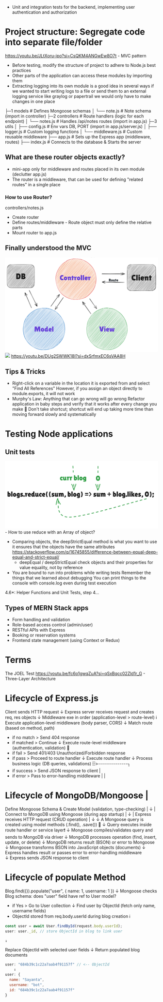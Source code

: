 - Unit and integration tests for the backend, implementing user authentication and authorization

# Project structure: Segregate code into separate file/folder
https://youtu.be/JLtXoru-ipo?si=CsQKM4ANGwEw8O7t - MVC pattern
- Before testing, modify the structure of project to adhere to Node.js best practices
- Other parts of the application can access these modules by importing them
- Extracting logging into its own module is a good idea in several ways if we wanted to start writing logs to
  a file or send them to an external logging service like graylog or papertrail we would only have to make changes in one place

├─1 models            # Defines Mongoose schemas
│   └── note.js       # Note schema (import in controller)
├─2 controllers       # Route handlers (logic for each endpoint)
│   └── notes.js      # Handles /api/notes routes (import in app.js)
├─3 utils
│   ├── config.js     # Env vars DB, PORT (import in app.js/server.js)
│   ├── logger.js     # Custom logging functions
│   └── middleware.js # Custom reusable middleware
├── app.js            # Sets up the Express app (middleware, routes)
├── index.js          # Connects to the database & Starts the server

## What are these router objects exactly?
- mini-app only for middleware and routes placed in its own module (declutter app.js)
- The router is a middleware, that can be used for defining "related routes" in a single place

### How to use Router?
controllers/notes.js
- Create router
- Define routes/middleware - Route object must only define the relative parts
- Mount router to app.js

## Finally understood the MVC
![](./mvc.png)
![](https://guides.rubyonrails.org/images/getting_started/mvc_architecture_dark.jpg)
https://youtu.be/DUg2SWWK18I?si=dxSrfmxEC6sVAA8H
<!-- - One of the advantages of this structure/method is that the application can now be tested -->
<!--   at the level of HTTP API calls without actually making calls via HTTP over the network -->

## Tips & Tricks
- Right-click on a variable in the location it is exported from and select "Find All References"
  However, if you assign an object directly to module.exports, it will not work
- Murphy's Law: Anything that can go wrong will go wrong
  Refactor application in baby steps and verify that it works after every change you make 🙏
  Don't take shortcut; shortcut will end up taking more time than moving forward slowly and systematically

# Testing Node applications
## Unit tests
![](reduce.png) - How to use reduce with an Array of object?
- Comparing objects, the deepStrictEqual method is what you want to use it ensures that the objects have the same attributes
  https://stackoverflow.com/q/16745855/difference-between-equal-deep-equal-and-strict-equal/
  - deepEqual / deepStrictEqual check objects and their properties for value equality, not by reference
- You are bound to run into problems while writing tests
  Remember the things that we learned about debugging
  You can print things to the console with console.log even during test execution

4.6*: Helper Functions and Unit Tests, step 4...

## Types of MERN Stack apps
<!-- - CRUD Dashboards (admin panels, content managers) -->
<!-- - Authentication systems (sign up/login, JWT-based auth) -->
- Form handling and validation
- Role-based access control (admin/user)
- RESTful APIs with Express
- Booking or reservation systems
- Frontend state management (using Context or Redux)

# Terms
The JOEL Test
https://youtu.be/fc6o1gwqZuA?si=qSxBqcc02Zld1r_G - Three-Layer Architecture 

# Lifecycle of Express.js
Client sends HTTP request
    ↓
Express server receives request and creates req, res objects
    ↓
Middleware exe in order (application-level > route-level) ℹ️
Execute application-level middleware (body parser, CORS)
    ↓
Match route (based on method, path)
- if no match > Send 404 response
- if matched > Continue
    ↓
Execute route-level middleware (authentication, validation) 🔐
- if fail > Send 401/403 Unauthorized/Forbidden response
- if pass > Proceed to route handler
    ↓
Execute route handler
    ↓
Process business logic (DB queries, validations) 🗄️>---------------┐
- if success > Send JSON response to client                        |
- if error > Pass to error-handling middleware                     |
                                                                   |
# Lifecycle of MongoDB/Mongoose                                    |
Define Mongoose Schema & Create Model (validation, type-checking)  |
    ↓                                                              |
Connect to MongoDB using Mongoose (during app startup)             |
    ↓                                                              |
Express receives HTTP request (CRUD operation)                     |
    ↓                                                              ↓
A Mongoose query is created using model methods (.find(), .save()) 🚂
    ↓
Query executes inside route handler or service layer❗
    ↓
Mongoose compiles/validates query and sends to MongoDB via driver
    ↓
MongoDB processes operation (find, insert, update, or delete)
    ↓
MongoDB returns result (BSON) or error to Mongoose
    ↓
Mongoose transforms BSON into JavaScript objects (documents)
    ↓
Express handles result or passes error to error-handling middleware  
    ↓
Express sends JSON response to client

# Lifecycle of populate Method
Blog.find({}).populate("user", { name: 1, username: 1 })
    ↓
Mongoose checks Blog schema: does "user" field have ref to User model?
- if Yes > Go to User collection
    ↓
Find user by ObjectId (fetch only name, username fields)
- ObjectId stored from req.body.userId during blog creation ℹ️
```js
const user = await User.findById(request.body.userId);
user: user._id, // store ObjectId in blog to link user
```
    ↓
Replace ObjectId with selected user fields
    ↓
Return populated blog documents

```js
user: "684b39c1c22a7aab4f91157f" // <-- ObjectId
    ↓
user: {
  name: "Sayanta",
  username: "bot",
  id: "684b39c1c22a7aab4f91157f"
}
```
